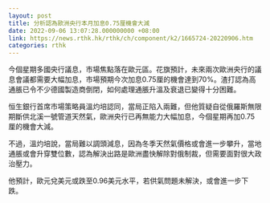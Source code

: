 ```yaml
---
layout: post
title: 分析認為歐洲央行本月加息0.75厘機會大減
date: 2022-09-06 13:07:28.000000000 +08:00
link: https://news.rthk.hk/rthk/ch/component/k2/1665724-20220906.htm
categories: rthk
---
```


今個星期多國央行議息，市場焦點落在歐元區。花旗預計，未來兩次歐洲央行的議息會議都需要大幅加息，市場預期今次加息0.75厘的機會達到70%。渣打認為高通脹已令不少德國製造商倒閉，如何處理通脹升溫及衰退已變得十分困難。

恒生銀行首席市場策略員溫灼培認同，當局正陷入兩難，但他質疑自從俄羅斯無限期斷供北溪一號管道天然氣，歐洲央行已再無能力大幅加息，今個星期再加0.75厘的機會大減。

不過，溫灼培說，當局難以調頭減息，因為冬季天然氣價格或會進一步攀升，當地通脹或會升穿雙位數，認為解決出路是歐洲盡快解除對俄制裁，但需要面對很大政治壓力。

他預計，歐元兌美元或跌至0.96美元水平，若供氣問題未解決，或會進一步下跌。
